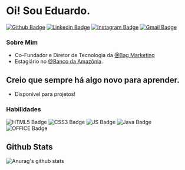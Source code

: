 # Oi! Sou Eduardo. 

[![Github Badge](https://img.shields.io/badge/GitHub-100000?style=for-the-badge&logo=github&logoColor=white&link=https://github.com/eeduardoliveira)](https://github.com/eeduardoliveira)
[![Linkedin Badge](	https://img.shields.io/badge/LinkedIn-0077B5?style=for-the-badge&logo=linkedin&logoColor=white&link=https://www.linkedin.com/in/eeduardoliveira/)](https://www.linkedin.com/in/eeduardoliveira/)
[![Instagram Badge](https://img.shields.io/badge/Instagram-E4405F?style=for-the-badge&logo=instagram&logoColor=white&link=https://www.instagram.com/eeduardoliveira/)](https://www.instagram.com/eeduardoliveira/)
[![Gmail Badge](https://img.shields.io/badge/-eduardo.ribeiro.oliveira23@gmail.com-6633cc?style=flat-square&logo=Gmail&logoColor=white&link=mailto:eduardo.ribeiro.oliveira23@gmail.com)](mailto:eduardo.ribeiro.oliveira23@gmail.com)





### Sobre Mim
-  Co-Fundador e Diretor de Tecnologia da [@Bag Marketing](https:www.instagram.com/bagmarketing) 
-   Estagiário  no [@Banco da Amazônia](https://www.instagram.com/bancoamazonia). 
## Creio que sempre há algo novo para aprender. 

 - Disponível para projetos! 
### Habilidades
![HTML5 Badge](https://img.shields.io/badge/HTML5-E34F26?style=for-the-badge&logo=html5&logoColor=white)
![CSS3 Badge](https://img.shields.io/badge/CSS3-1572B6?style=for-the-badge&logo=css3&logoColor=white)
![JS Badge](https://img.shields.io/badge/JavaScript-323330?style=for-the-badge&logo=javascript&logoColor=F7DF1E)
![Java Badge](https://img.shields.io/badge/Java-ED8B00?style=for-the-badge&logo=java&logoColor=white)
![OFFICE Badge](https://img.shields.io/badge/Microsoft_Excel-217346?style=for-the-badge&logo=microsoft-excel&logoColor=white)

## Github Stats
![Anurag's github stats](https://github-readme-stats.vercel.app/api?username=eeduardoliveira&count_private=true&show_icons=true&theme=onedark)


